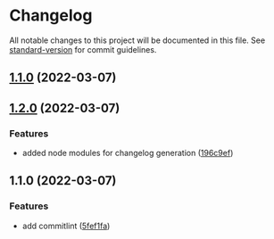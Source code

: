 # Changelog

All notable changes to this project will be documented in this file. See [standard-version](https://github.com/conventional-changelog/standard-version) for commit guidelines.

## [1.1.0](https://github.com/jahuang40/ConventionalCommitSample/compare/v1.2.0...v1.1.0) (2022-03-07)

## [1.2.0](https://github.com/jahuang40/ConventionalCommitSample/compare/v1.1.0...v1.2.0) (2022-03-07)


### Features

* added node modules for changelog generation ([196c9ef](https://github.com/jahuang40/ConventionalCommitSample/commit/196c9efc3d055ffe446df9960a8bef5efd73eddc))

## 1.1.0 (2022-03-07)


### Features

* add commitlint ([5fef1fa](https://github.com/jahuang40/ConventionalCommitSample/commit/5fef1fa2ce8515f450732ab4d0148d3641cd651f))
